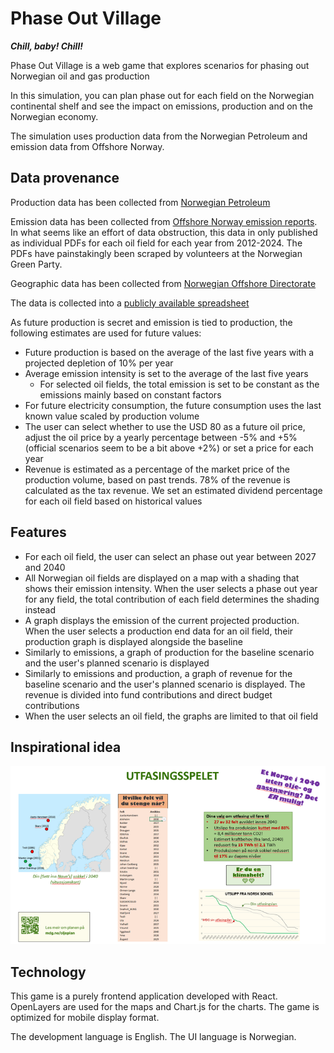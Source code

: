 # Phase Out Village

_**Chill, baby! Chill!**_

Phase Out Village is a web game that explores scenarios for phasing out Norwegian oil and gas production

In this simulation, you can plan phase out for each field on the Norwegian continental shelf and see the impact on
emissions, production and on the Norwegian economy.

The simulation uses production data from the Norwegian Petroleum and emission data from Offshore Norway.

## Data provenance

Production data has been collected from [Norwegian Petroleum](https://www.norskpetroleum.no/fakta/felt/aasta-hansteen/)

Emission data has been collected
from [Offshore Norway emission reports](https://www.offshorenorge.no/faginnhold/rapporter/klima-og-miljo/feltspesifikke-utslipp/).
In what seems like an effort of data obstruction, this data in only published as individual PDFs for each oil field for
each year from 2012-2024.
The PDFs have painstakingly been scraped by volunteers at the Norwegian Green Party.

Geographic data has been collected from [Norwegian Offshore Directorate](https://factmaps.sodir.no/)

The data is collected into a [publicly available spreadsheet](https://docs.google.com/spreadsheets/d/1mHusVg0hu4YWcPycictRjjP3GAPjN1yC2V0eTaLupgo/edit?gid=0#gid=0)

As future production is secret and emission is tied to production, the following estimates are used for future values:

- Future production is based on the average of the last five years with a projected depletion of 10% per year
- Average emission intensity is set to the average of the last five years
  - For selected oil fields, the total emission is set to be constant as the emissions mainly based on constant
    factors
- For future electricity consumption, the future consumption uses the last known value scaled by production volume
- The user can select whether to use the USD 80 as a future oil price, adjust the oil price by a yearly percentage
  between -5% and +5% (official scenarios seem to be a bit above +2%) or set a price for each year
- Revenue is estimated as a percentage of the market price of the production volume, based on past trends.
  78% of the revenue is calculated as the tax revenue. We set an estimated dividend percentage for each oil field
  based on historical values

## Features

- For each oil field, the user can select an phase out year between 2027 and 2040
- All Norwegian oil fields are displayed on a map with a shading that shows their emission intensity. When the user
  selects a phase out year for any field, the total contribution of each field determines the shading instead
- A graph displays the emission of the current projected production. When the user selects a production end data for an
  oil field, their production graph is displayed alongside the baseline
- Similarly to emissions, a graph of production for the baseline scenario and the user's planned scenario is displayed
- Similarly to emissions and production, a graph of revenue for the baseline scenario and the user's planned scenario is
  displayed. The revenue is divided into fund contributions and direct budget contributions
- When the user selects an oil field, the graphs are limited to that oil field

## Inspirational idea

![phase-out-village-sketch.png](phase-out-village-sketch.png)

## Technology

This game is a purely frontend application developed with React. OpenLayers are used for the maps and Chart.js for the
charts. The game is optimized for mobile display format.

The development language is English. The UI language is Norwegian.

